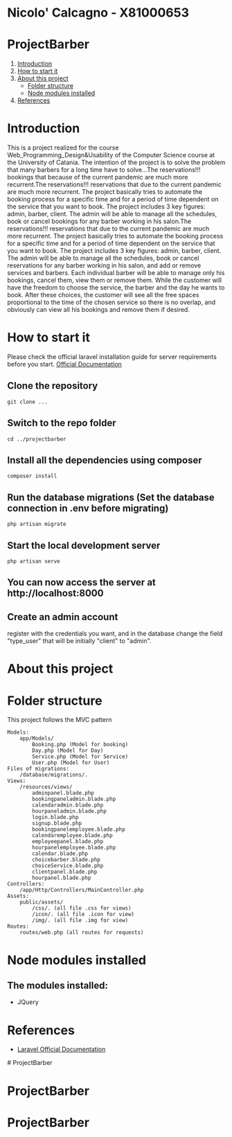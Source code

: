 # Nicolo' Calcagno - X81000653
# ProjectBarber

<ol>
    <li><a href="#intro">Introduction</a></li>
    <li>
        <a href="#how-to-start">How to start it</a>
    </li>
    <li>
        <a href="#about">About this project</a>
        <ul>
            <li><a href="#folders">Folder structure</a></li>
            <li><a href="#modules">Node modules installed</a></li>
        </ul>
    </li>
    <li><a href="#ref">References</a></li>
</ol>

# <span name="intro">Introduction</span>
<lr>
<span>This is a project realized for the course Web_Programming_Design&Usability of the Computer Science course at the University of Catania.
The intention of the project is to solve the problem that many barbers for a long time have to solve...The reservations!!! bookings that because of the current pandemic are much more recurrent.The reservations!!! reservations that due to the current pandemic are much more recurrent. The project basically tries to automate the booking process for a specific time and for a period of time dependent on the service that you want to book.
The project includes 3 key figures: admin, barber, client.
The admin will be able to manage all the schedules, book or cancel bookings for any barber working in his salon.The reservations!!! reservations that due to the current pandemic are much more recurrent. The project basically tries to automate the booking process for a specific time and for a period of time dependent on the service that you want to book.
The project includes 3 key figures: admin, barber, client.
The admin will be able to manage all the schedules, book or cancel reservations for any barber working in his salon, and add or remove services and barbers.
Each individual barber will be able to manage only his bookings, cancel them, view them or remove them.
While the customer will have the freedom to choose the service, the barber and the day he wants to book. After these choices, the customer will see all the free spaces proportional to the time of the chosen service so there is no overlap, and obviously can view all his bookings and remove them if desired.
</span>

</lr>


# <span name="how-to-start">How to start it</span>
<lr>
Please check the official laravel installation guide for server requirements before you start. <a href="https://laravel.com/docs/5.4/installation#installation">Official Documentation</a>

## Clone the repository

    git clone ...

## Switch to the repo folder

    cd ../projectbarber

## Install all the dependencies using composer

    composer install

## Run the database migrations (Set the database connection in .env before migrating)

    php artisan migrate

## Start the local development server

    php artisan serve

## You can now access the server at http://localhost:8000


## Create an admin account
register with the credentials you want, and in the database change the field "type_user" that will be initially "client" to "admin".

</lr>




# <span name="about">About this project</span>
<lr>

# <span name="folders">Folder structure</span>
<lr>
    This project follows the MVC pattern

    Models:
        app/Models/
            Booking.php (Model for booking)
            Day.php (Model for Day)
            Service.php (Model for Service)
            User.php (Model for User)
    Files of migrations:
        /database/migrations/.
    Views:
        /resources/views/
            adminpanel.blade.php
            bookingpaneladmin.blade.php 
            calendaradmin.blade.php
            hourpaneladmin.blade.php
            login.blade.php
            signup.blade.php
            bookingpanelemployee.blade.php
            calendaremployee.blade.php
            employeepanel.blade.php
            hourpanelemployee.blade.php
            calendar.blade.php
            choicebarber.blade.php
            choiceService.blade.php
            clientpanel.blade.php
            hourpanel.blade.php
    Controllers: 
        /app/Http/Controllers/MainController.php
    Assets:
        public/assets/
            /css/. (all file .css for views)
            /icon/. (all file .icon for view)
            /img/. (all file .img for view)
    Routes: 
        routes/web.php (all routes for requests)
</lr>

# <span name="modules">Node modules installed</span>
<lr>

## The modules installed:

<ul>
    <li>JQuery</li>
</ul>
</lr>


# <span name="ref">References</span>

<lr>
<ul>
    <li><a href="https://laravel.com/docs/8.x">Laravel Official Documentation</a></li>
</ul>

</lr>


</lr># ProjectBarber
# ProjectBarber
# ProjectBarber

